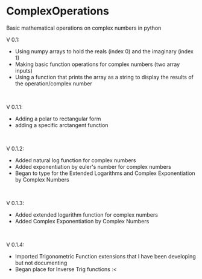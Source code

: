 # ComplexOperations
Basic mathematical operations on complex numbers in python <br>

V 0.1: <br>
- Using numpy arrays to hold the reals (index 0) and the imaginary (index 1)
- Making basic function operations for complex numbers (two array inputs)
- Using a function that prints the array as a string to display the results of the operation/complex number
<br>

V 0.1.1: <br>
- Adding a polar to rectangular form
- adding a specific arctangent function
<br>

V 0.1.2: <br>
- Added natural log function for complex numbers
- Added exponentiation by euler's number for complex numbers
- Began to type for the Extended Logarithms and Complex Exponentiation by Complex Numbers
<br>

V 0.1.3: <br>
- Added extended logarithm function for complex numbers
- Added Complex Exponentiation by Complex Numbers
<br>

V 0.1.4: <br>
- Imported Trigonometric Function extensions that I have been developing but not documenting
- Began place for Inverse Trig functions :<
<br>
